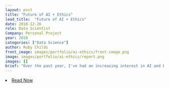 ```yaml
---
layout: post
title: "Future of AI + Ethics"
lead_title:  "Future of AI + Ethics"
date: 2018-12-26
role: Data Scientist
Company: Personal Project
year: 2018
categories: ["Data Science"]
author: Ruby Childs
front_image: images/portfolio/ai-ethics/front-image.png
image: images/portfolio/ai-ethics/report.png
images: []
brief: "Over the past year, I've had an increasing interest in AI and Ethics. Here I have written an essay on this topic. Limiting the word limit to 10k words, I found this essay very ambitious, and find it can easily become a book! I hope to return to some areas discussed here to discuss in more depth, as they deserve."
---
```



  <div class="row">
  <div class="col-sm-6">
  </div>
    <div class="col-sm-6">
    <li class="list-inline-item">
        <a href="/docs/future_of_ai_ethics.pdf" target="_blank" class="btn btn-main">Read Now</a>
    </li>
    </div>
  </div>
